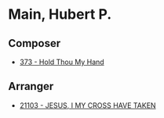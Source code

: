 # Main, Hubert P.

## Composer

- [373 - Hold Thou My Hand](/hymns/373.md)

## Arranger

- [21103 - JESUS, I MY CROSS HAVE TAKEN](/hymns/21103.md)

